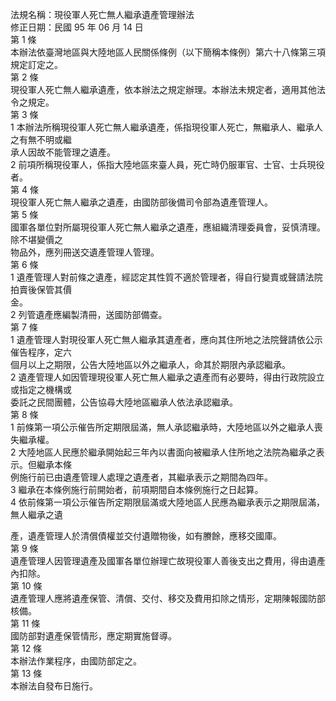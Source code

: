 法規名稱：現役軍人死亡無人繼承遺產管理辦法  
修正日期：民國 95 年 06 月 14 日  
第 1 條  
本辦法依臺灣地區與大陸地區人民關係條例（以下簡稱本條例）第六十八條第三項規定訂定之。  
第 2 條  
現役軍人死亡無人繼承遺產，依本辦法之規定辦理。本辦法未規定者，適用其他法令之規定。  
第 3 條  
1 本辦法所稱現役軍人死亡無人繼承遺產，係指現役軍人死亡，無繼承人、繼承人之有無不明或繼  
承人因故不能管理之遺產。  
2 前項所稱現役軍人，係指大陸地區來臺人員，死亡時仍服軍官、士官、士兵現役者。  
第 4 條  
現役軍人死亡無人繼承之遺產，由國防部後備司令部為遺產管理人。  
第 5 條  
國軍各單位對所屬現役軍人死亡無人繼承之遺產，應組織清理委員會，妥慎清理。除不堪變價之  
物品外，應列冊送交遺產管理人管理。  
第 6 條  
1 遺產管理人對前條之遺產，經認定其性質不適於管理者，得自行變賣或聲請法院拍賣後保管其價  
金。  
2 列管遺產應編製清冊，送國防部備查。  
第 7 條  
1 遺產管理人對現役軍人死亡無人繼承其遺產者，應向其住所地之法院聲請依公示催告程序，定六  
個月以上之期限，公告大陸地區以外之繼承人，命其於期限內承認繼承。  
2 遺產管理人如因管理現役軍人死亡無人繼承之遺產而有必要時，得由行政院設立或指定之機構或  
委託之民間團體，公告協尋大陸地區繼承人依法承認繼承。  
第 8 條  
1 前條第一項公示催告所定期限屆滿，無人承認繼承時，大陸地區以外之繼承人喪失繼承權。  
2 大陸地區人民應於繼承開始起三年內以書面向被繼承人住所地之法院為繼承之表示。但繼承本條  
例施行前已由遺產管理人處理之遺產者，其繼承表示之期間為四年。  
3 繼承在本條例施行前開始者，前項期間自本條例施行之日起算。  
4 依前條第一項公示催告所定期限屆滿或大陸地區人民應為繼承表示之期限屆滿，無人繼承之遺  


產，遺產管理人於清償債權並交付遺贈物後，如有賸餘，應移交國庫。  
第 9 條  
遺產管理人因管理遺產及國軍各單位辦理亡故現役軍人善後支出之費用，得由遺產內扣除。  
第 10 條  
遺產管理人應將遺產保管、清償、交付、移交及費用扣除之情形，定期陳報國防部核備。  
第 11 條  
國防部對遺產保管情形，應定期實施督導。  
第 12 條  
本辦法作業程序，由國防部定之。  
第 13 條  
本辦法自發布日施行。  


